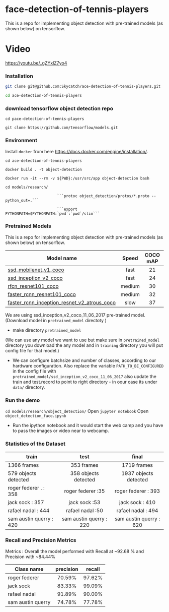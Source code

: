 # face-detection-of-tennis-players
This is a repo for implementing object detection with pre-trained models (as shown below) on tensorflow.

# Video
https://youtu.be/_gZYxlZ7yo4

### Installation

```bash 
git clone git@github.com:Skycatch/ace-detection-of-tennis-players.git

cd ace-detection-of-tennis-players
```
### download tensorflow object detection repo

```cd pace-detection-of-tennis-players```

```git clone https://github.com/tensorflow/models.git ```


### Environment

Install `docker` from here https://docs.docker.com/engine/installation/.

`cd ace-detection-of-tennis-players`

```docker build . -t object-detection```

```docker run -it --rm -v ${PWD}:/usr/src/app object-detection bash```

`cd models/research/`

                           ```protoc object_detection/protos/*.proto --python_out=.```

                           ```export PYTHONPATH=$PYTHONPATH:`pwd`:`pwd`/slim```


### Pretrained  Models 

This is a repo for implementing object detection with pre-trained models (as shown below) on tensorflow.

| Model name  | Speed | COCO mAP | Outputs |
| ------------ | :--------------: | :--------------: | :-------------: |
| [ssd_mobilenet_v1_coco](http://download.tensorflow.org/models/object_detection/ssd_mobilenet_v1_coco_11_06_2017.tar.gz) | fast | 21 | Boxes |
| [ssd_inception_v2_coco](http://download.tensorflow.org/models/object_detection/ssd_inception_v2_coco_11_06_2017.tar.gz) | fast | 24 | Boxes |
| [rfcn_resnet101_coco](http://download.tensorflow.org/models/object_detection/rfcn_resnet101_coco_11_06_2017.tar.gz)  | medium | 30 | Boxes |
| [faster_rcnn_resnet101_coco](http://download.tensorflow.org/models/object_detection/faster_rcnn_resnet101_coco_11_06_2017.tar.gz) | medium | 32 | Boxes |
| [faster_rcnn_inception_resnet_v2_atrous_coco](http://download.tensorflow.org/models/object_detection/faster_rcnn_inception_resnet_v2_atrous_coco_11_06_2017.tar.gz) | slow | 37 | Boxes |

We are using ssd_inception_v2_coco_11_06_2017 pre-trained model. (Download model in `pretrained_model` directoty )

- make directory `pretrained_model`

(We can use any model we want to use but make sure in `pretrained_model` directory you download the any model and in `training` directory you will put config file for that model.)

- We can configure batchsize and number of classes, according to our hardware configuration. Also replace the variable `PATH_TO_BE_CONFIGURED` in the config file with `pretrained_model/ssd_inception_v2_coco_11_06_2017` also update the train and test.record to point to right directory - in oour case its under `data/` directory.

### Run the demo

`cd models/research/object_detection/`
Open `jupyter notebook`
Open `object_detection_face.ipynb`
- Run the ipython notebook and it would start the web camp and you have to pass the images or video near to webcamp.

### Statistics of the Dataset

| train  | test | final |
| ------------ | :--------------: | :--------------: |
| 1366 frames | 353 frames | 1719 frames | 
| 579 objects detected | 358 objects detected | 1937 objects detected | 
| roger federer . : 358 | roger federer :35 | roger federer : 393 | 
| jack sock : 357 | jack sock :53 | jack sock : 410  | 
| rafael nadal  : 444 | rafael nadal :50 | rafael nadal : 494 |
| sam austin querry : 420 | sam austin querry : 220 | sam austin querry : 620 |

### Recall and Precision Metrics 

Metrics : Overall the model performed with Recall at ~92.68 % and Precision with ~84.44%

| Class name  | precision | recall |
| ------------ | :--------------: | :--------------: |
| roger federer | 70.59% | 97.62% | 
| jack sock | 83.33% | 99.09% | 
| rafael nadal | 91.89% | 90.00% | 
| sam austin querry | 74.78% | 77.78%  | 
